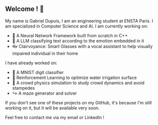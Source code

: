 ## Welcome ! 🐧

My name is Gabriel Dupuis, I am an engineering student at ENSTA Paris. I am specialized in Computer Science and AI.
I am currently working on:
- 🧠 A Neural Network Framework built from scratch in C++
- 📘 A LLM classifying text according to the emotion embedded in it
- 👓 Clairvoyance: Smart Glasses with a vocal assistant to help visually impaired individual in their home

I have already worked on:
- 🔢 A MNIST digit classifier
- 🔵 Reinforcement Learning to optimize water irrigation surface
- 🧍 A crowd physics simulation to study crowd dynamics and avoid stampedes
- ↪️ A maze generator and solver


If you don't see one of these projects on my GitHub, it's because I'm still working on it, but it will be available very soon.

Feel free to contact me via my email or LinkedIn !
